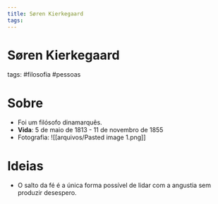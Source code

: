 ```yaml
---
title: Søren Kierkegaard
tags: 
---
```

# Søren Kierkegaard
tags: #filosofia #pessoas 

# Sobre
- Foi um filósofo dinamarquês.
- **Vida**: 5 de maio de 1813 - 11 de novembro de 1855
- Fotografia: ![[arquivos/Pasted image 1.png]]

# Ideias
- O salto da fé é a única forma possível de lidar com a angustia sem produzir desespero.